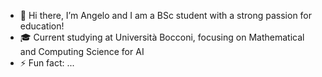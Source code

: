 - 👋 Hi there, I’m Angelo
and I am a BSc student with a strong passion for education!
- 🎓 Current studying at Università Bocconi, focusing on Mathematical and Computing Science for AI
- ⚡ Fun fact: ...

<!---
casafeng/casafeng is a ✨ special ✨ repository because its `README.md` (this file) appears on your GitHub profile.
You can click the Preview link to take a look at your changes.
--->
